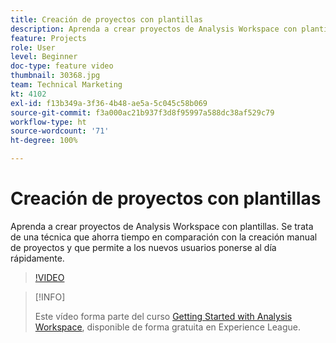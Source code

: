 ```yaml
---
title: Creación de proyectos con plantillas
description: Aprenda a crear proyectos de Analysis Workspace con plantillas
feature: Projects
role: User
level: Beginner
doc-type: feature video
thumbnail: 30368.jpg
team: Technical Marketing
kt: 4102
exl-id: f13b349a-3f36-4b48-ae5a-5c045c58b069
source-git-commit: f3a000ac21b937f3d8f95997a588dc38af529c79
workflow-type: ht
source-wordcount: '71'
ht-degree: 100%

---
```


# Creación de proyectos con plantillas

Aprenda a crear proyectos de Analysis Workspace con plantillas. Se trata de una técnica que ahorra tiempo en comparación con la creación manual de proyectos y que permite a los nuevos usuarios ponerse al día rápidamente.

>[!VIDEO](https://video.tv.adobe.com/v/30368/?quality=12)

>[!INFO]
>
> Este vídeo forma parte del curso [Getting Started with Analysis Workspace](https://experienceleague.adobe.com/?recommended=Analytics-U-1-2020.1.workspace&amp;lang=es), disponible de forma gratuita en Experience League.